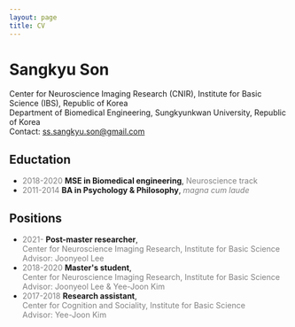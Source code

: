```yaml
---
layout: page
title: CV
---
```

# Sangkyu Son
Center for Neuroscience Imaging Research (CNIR), Institute for Basic Science (IBS), Republic of Korea <br>
Department of Biomedical Engineering, Sungkyunkwan University, Republic of Korea<br>
Contact: <ss.sangkyu.son@gmail.com>

## Eductation
-  <span style="color:gray">2018-2020</span> **MSE in Biomedical engineering**, <span style="color:gray">Neuroscience track</span>
-  <span style="color:gray">2011-2014</span> **BA in Psychology & Philosophy**, <span style="color:gray">*magna cum laude*</span>

## Positions
-  <span style="color:gray">2021-</span> **Post-master researcher**, <br> <span style="color:gray">Center for Neuroscience Imaging Research, Institute for Basic Science</span> <br> <span style="color:gray">Advisor: Joonyeol Lee</span>
-  <span style="color:gray">2018-2020</span> **Master's student**, <br> <span style="color:gray">Center for Neuroscience Imaging Research, Institute for Basic Science</span> <br> <span style="color:gray">Advisor: Joonyeol Lee & Yee-Joon Kim</span>
-  <span style="color:gray">2017-2018</span> **Research assistant**, <br> <span style="color:gray">Center for Cognition and Sociality, Institute for Basic Science</span> <br> <span style="color:gray">Advisor: Yee-Joon Kim</span>
